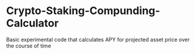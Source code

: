 # Crypto-Staking-Compunding-Calculator
Basic experimental code that calculates APY for projected asset price over the course of time
